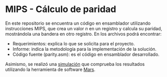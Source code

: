 # MIPS - Cálculo de paridad

En este repositorio se encuentra un código en ensamblador utilizando instrucciones MIPS, que crea un valor *n* en un registro y calcula su paridad, mostrándola una bandera en otro registro. En los archivos podrá encontrar:

- Requerimientos: explica lo que se solicita para el proyecto.
- Informe: indica la metodología para la implementación de la solución.
- Código fuente (parity.asm): es el código en ensamblador desarrollado.

Asimismo, se realizó una [simulación](https://youtu.be/rDAgYAzUGMs) que comprueba los resultados utilizando la herramienta de software [Mars](https://courses.missouristate.edu/KenVollmar/MARS/download.htm).